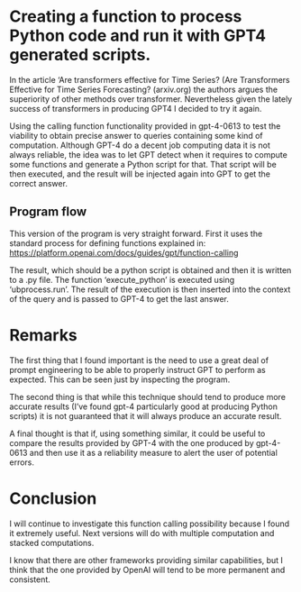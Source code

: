 
# Creating a function to process Python code and run it with GPT4 generated scripts.

In the article ‘Are transformers effective for Time Series? (Are Transformers Effective for Time Series Forecasting? (arxiv.org) the authors argues the superiority of other methods over transformer. Nevertheless given the lately success of transformers in producing GPT4 I decided to try it again. 

Using the calling function functionality provided in gpt-4-0613 to test the viability to obtain precise answer to queries containing some kind of computation. Although GPT-4 do a decent job computing data it is not always reliable, the idea was to let GPT detect when it requires to compute some functions and generate a Python script for that. That script will be then executed, and the result will be injected again into GPT to get the correct answer. 

## Program flow 

This version of the program is very straight forward. First it uses the standard process for defining functions explained in: https://platform.openai.com/docs/guides/gpt/function-calling 

The result, which should be a python script is obtained and then it is written to a .py file. The function ‘execute_python’ is executed using ‘ubprocess.run’. The result of the execution is then inserted into the context of the query and is passed to GPT-4 to get the last answer. 

# Remarks 

The first thing that I found important is the need to use a great deal of prompt engineering to be able to properly instruct GPT to perform as expected. This can be seen just by inspecting the program. 

The second thing is that while this technique should tend to produce more accurate results (I’ve found gpt-4 particularly good at producing Python scripts) it is not guaranteed that it will always produce an accurate result. 

A final thought is that if, using something similar, it could be useful to compare the results provided by GPT-4 with the one produced by gpt-4-0613 and then use it as a reliability measure to alert the user of potential errors. 

# Conclusion 

I will continue to investigate this function calling possibility because I found it extremely useful. Next versions will do with multiple computation and stacked computations.  

I know that there are other frameworks providing similar capabilities, but I think that the one provided by OpenAI will tend to be more permanent and consistent. 
